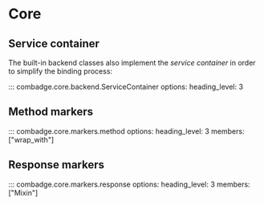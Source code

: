 # Core

## Service container

The built-in backend classes also implement the _service container_ in order to
simplify the binding process:

::: combadge.core.backend.ServiceContainer
    options:
      heading_level: 3

## Method markers

::: combadge.core.markers.method
    options:
      heading_level: 3
      members: ["wrap_with"]

## Response markers

::: combadge.core.markers.response
    options:
      heading_level: 3
      members: ["Mixin"]
